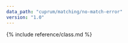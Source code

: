 ```yaml
---
data_path: "cuprum/matching/no-match-error"
version: "1.0"
---
```


{% include reference/class.md %}
